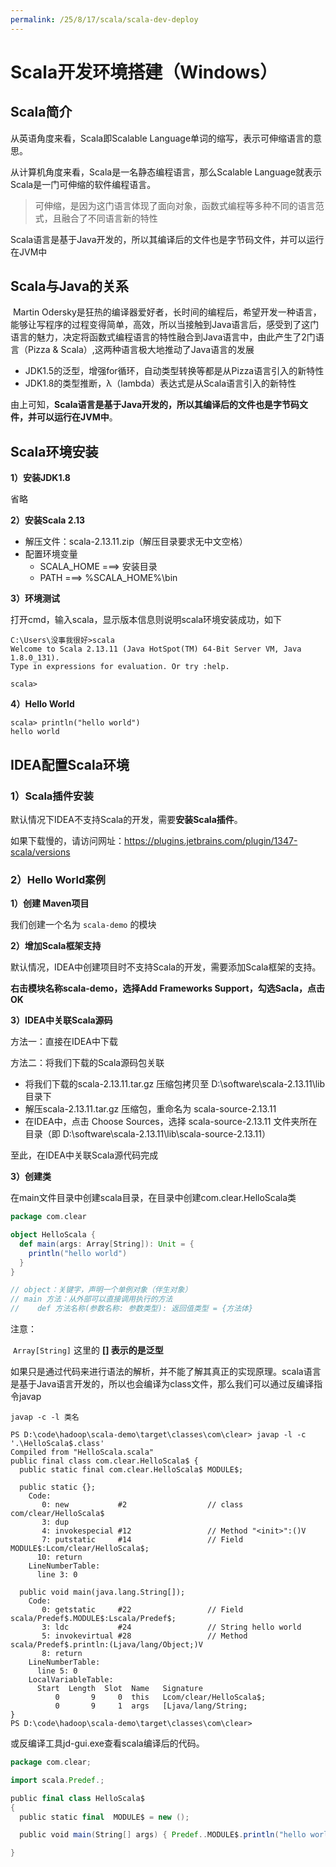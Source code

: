 ```yaml
---
permalink: /25/8/17/scala/scala-dev-deploy
---
```


# Scala开发环境搭建（Windows）

## Scala简介

从英语角度来看，Scala即Scalable Language单词的缩写，表示可伸缩语言的意思。

从计算机角度来看，Scala是一名静态编程语言，那么Scalable Language就表示Scala是一门可伸缩的软件编程语言。

> 可伸缩，是因为这门语言体现了面向对象，函数式编程等多种不同的语言范式，且融合了不同语言新的特性

Scala语言是基于Java开发的，所以其编译后的文件也是字节码文件，并可以运行在JVM中

## Scala与Java的关系

​	Martin Odersky是狂热的编译器爱好者，长时间的编程后，希望开发一种语言，能够让写程序的过程变得简单，高效，所以当接触到Java语言后，感受到了这门语言的魅力，决定将函数式编程语言的特性融合到Java语言中，由此产生了2门语言（Pizza & Scala）,这两种语言极大地推动了Java语言的发展

-   JDK1.5的泛型，增强for循环，自动类型转换等都是从Pizza语言引入的新特性
-   JDK1.8的类型推断，λ（lambda）表达式是从Scala语言引入的新特性

由上可知，**Scala语言是基于Java开发的，所以其编译后的文件也是字节码文件，并可以运行在JVM中**。

## Scala环境安装

**1）安装JDK1.8**

省略

**2）安装Scala 2.13**

- 解压文件：scala-2.13.11.zip（解压目录要求无中文空格）
- 配置环境变量
  - SCALA_HOME   ===> 安装目录
  - PATH  ===> %SCALA_HOME%\bin

**3）环境测试**

打开cmd，输入scala，显示版本信息则说明scala环境安装成功，如下

```shell
C:\Users\没事我很好>scala
Welcome to Scala 2.13.11 (Java HotSpot(TM) 64-Bit Server VM, Java 1.8.0_131).
Type in expressions for evaluation. Or try :help.

scala>
```

**4）Hello World**

```shell
scala> println("hello world")
hello world
```

## IDEA配置Scala环境

### 1）Scala插件安装

默认情况下IDEA不支持Scala的开发，需要**安装Scala插件**。

如果下载慢的，请访问网址：https://plugins.jetbrains.com/plugin/1347-scala/versions

### 2）Hello World案例

**1）创建 Maven项目**

我们创建一个名为 `scala-demo` 的模块

**2）增加Scala框架支持**

默认情况，IDEA中创建项目时不支持Scala的开发，需要添加Scala框架的支持。

**右击模块名称scala-demo，选择Add Frameworks Support，勾选Sacla，点击OK**

**3）IDEA中关联Scala源码**

方法一：直接在IDEA中下载

方法二：将我们下载的Scala源码包关联

-   将我们下载的scala-2.13.11.tar.gz 压缩包拷贝至 D:\software\scala-2.13.11\lib 目录下
-   解压scala-2.13.11.tar.gz 压缩包，重命名为 scala-source-2.13.11
-   在IDEA中，点击 Choose Sources，选择 scala-source-2.13.11 文件夹所在目录（即 D:\software\scala-2.13.11\lib\scala-source-2.13.11）

至此，在IDEA中关联Scala源代码完成

**3）创建类**

在main文件目录中创建scala目录，在目录中创建com.clear.HelloScala类

```scala
package com.clear

object HelloScala {
  def main(args: Array[String]): Unit = {
    println("hello world")
  }
}

// object：关键字，声明一个单例对象（伴生对象）
// main 方法：从外部可以直接调用执行的方法
//	  def 方法名称(参数名称: 参数类型): 返回值类型 = {方法体}
```

注意：

​	`Array[String]` 这里的 **[] 表示的是泛型**

​	如果只是通过代码来进行语法的解析，并不能了解其真正的实现原理。scala语言是基于Java语言开发的，所以也会编译为class文件，那么我们可以通过反编译指令javap

```
javap -c -l 类名
```

```shell
PS D:\code\hadoop\scala-demo\target\classes\com\clear> javap -l -c '.\HelloScala$.class'
Compiled from "HelloScala.scala"
public final class com.clear.HelloScala$ {
  public static final com.clear.HelloScala$ MODULE$;

  public static {};
    Code:
       0: new           #2                  // class com/clear/HelloScala$
       3: dup
       4: invokespecial #12                 // Method "<init>":()V
       7: putstatic     #14                 // Field MODULE$:Lcom/clear/HelloScala$;
      10: return
    LineNumberTable:
      line 3: 0

  public void main(java.lang.String[]);
    Code:
       0: getstatic     #22                 // Field scala/Predef$.MODULE$:Lscala/Predef$;
       3: ldc           #24                 // String hello world
       5: invokevirtual #28                 // Method scala/Predef$.println:(Ljava/lang/Object;)V
       8: return
    LineNumberTable:
      line 5: 0
    LocalVariableTable:
      Start  Length  Slot  Name   Signature
          0       9     0  this   Lcom/clear/HelloScala$;
          0       9     1  args   [Ljava/lang/String;
}
PS D:\code\hadoop\scala-demo\target\classes\com\clear>
```

或反编译工具jd-gui.exe查看scala编译后的代码。

```scala
package com.clear;

import scala.Predef.;

public final class HelloScala$
{
  public static final  MODULE$ = new ();

  public void main(String[] args) { Predef..MODULE$.println("hello world"); }

}
```
